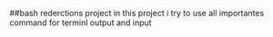##bash rederctions project
in this project i try to use all importantes command for terminl output and input
